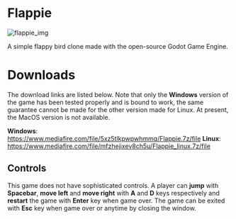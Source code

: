 # Flappie
![flappie_img](https://i.ibb.co/K05ddCW/fb.jpg)

A simple flappy bird clone made with the open-source Godot Game Engine.

# Downloads
The download links are listed below. Note that only the **Windows** version of the game has been tested properly and is bound to work, the same guarantee cannot be made for the other version made for Linux. At present, the MacOS version is not available.
 
**Windows**: https://www.mediafire.com/file/5xz5tlkpwpwhmmq/Flappie.7z/file
**Linux**: https://www.mediafire.com/file/mfzhejixev8ch5u/Flappie_linux.7z/file

## Controls
This game does not have sophisticated controls. A player can **jump** with **Spacebar**, **move left** and **move right** with **A** and **D** keys respectively and **restart** the game with **Enter** key when game over. The game can be exited with **Esc** key when game over or anytime by closing the window.

